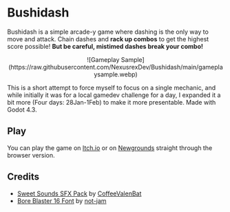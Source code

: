# Bushidash
Bushidash is a simple arcade-y game where dashing is the only way to move and attack. Chain dashes and **rack up combos** to get the highest score possible! **But be careful, mistimed dashes break your combo!**

<p align="center">
    ![Gameplay Sample](https://raw.githubusercontent.com/NexusrexDev/Bushidash/main/gameplaysample.webp)
</p>

This is a short attempt to force myself to focus on a single mechanic, and while initially it was for a local gamedev challenge for a day, I expanded it a bit more (Four days: 28Jan-1Feb) to make it more presentable.
Made with Godot 4.3.

## Play
You can play the game on [Itch.io](https://nexusrexdev.itch.io/bushidash) or on [Newgrounds](https://www.newgrounds.com/portal/view/966852) straight through the browser version.

## Credits
- [Sweet Sounds SFX Pack](https://coffeevalenbat.itch.io/sweet-sounds-sfx-pack) by [CoffeeValenBat](https://coffeevalenbat.itch.io/)
- [Bore Blaster 16 Font](https://not-jam.itch.io/bore-blasters-16) by [not-jam](https://not-jam.itch.io/)